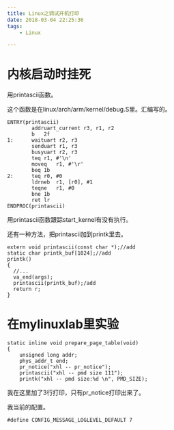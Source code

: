 ```yaml
---
title: Linux之调试开机打印
date: 2018-03-04 22:25:36
tags:
	- Linux

---
```




# 内核启动时挂死

用printascii函数。

这个函数是在linux/arch/arm/kernel/debug.S里。汇编写的。

```
ENTRY(printascii)
		addruart_current r3, r1, r2
		b	2f
1:		waituart r2, r3
		senduart r1, r3
		busyuart r2, r3
		teq	r1, #'\n'
		moveq	r1, #'\r'
		beq	1b
2:		teq	r0, #0
		ldrneb	r1, [r0], #1
		teqne	r1, #0
		bne	1b
		ret	lr
ENDPROC(printascii)
```

用printascii函数跟踪start_kernel有没有执行。

还有一种方法，把printascii加到printk里去。

```
extern void printascii(const char *);//add
static char printk_buf[1024];//add
printk()
{
  //...
  va_end(args);
  printascii(printk_buf);/add
  return r;
}
```



# 在mylinuxlab里实验

```
static inline void prepare_page_table(void)
{
	unsigned long addr;
	phys_addr_t end;
	pr_notice("xhl -- pr_notice");
	printascii("xhl -- pmd size 111");
	printk("xhl -- pmd size:%d \n", PMD_SIZE);
```

我在这里加了3行打印，只有pr_notice打印出来了。

我当前的配置。

```
#define CONFIG_MESSAGE_LOGLEVEL_DEFAULT 7
```

